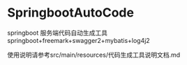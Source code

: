 # SpringbootAutoCode
springboot 服务端代码自动生成工具 springboot+freemark+swagger2+mybatis+log4j2

使用说明请参考src/main/resources/代码生成工具说明文档.md
